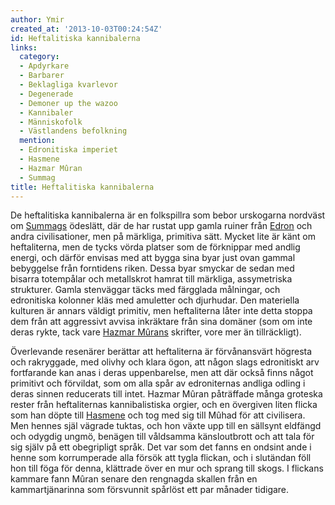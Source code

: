 ```yaml
---
author: Ymir
created_at: '2013-10-03T00:24:54Z'
id: Heftalitiska kannibalerna
links:
  category:
  - Apdyrkare
  - Barbarer
  - Beklagliga kvarlevor
  - Degenerade
  - Demoner up the wazoo
  - Kannibaler
  - Människofolk
  - Västlandens befolkning
  mention:
  - Edronitiska imperiet
  - Hasmene
  - Hazmar Mûran
  - Summag
title: Heftalitiska kannibalerna
---
```


De heftalitiska kannibalerna är en folkspillra som bebor urskogarna nordväst om [Summags] ödeslätt,
där de har rustat upp gamla ruiner från [Edron] och andra civilisationer, men på märkliga, primitiva
sätt. Mycket lite är känt om heftaliterna, men de tycks vörda platser som de förknippar med andlig
energi, och därför envisas med att bygga sina byar just ovan gammal bebyggelse från forntidens
riken. Dessa byar smyckar de sedan med bisarra totempålar och metallskrot hamrat till märkliga,
assymetriska strukturer. Gamla stenväggar täcks med färgglada målningar, och edronitiska kolonner
kläs med amuletter och djurhudar. Den materiella kulturen är annars väldigt primitiv, men
heftaliterna låter inte detta stoppa dem från att aggressivt avvisa inkräktare från sina domäner
(som om inte deras rykte, tack vare [Hazmar Mûrans] skrifter, vore mer än tillräckligt).

Överlevande resenärer berättar att heftaliterna är förvånansvärt högresta och rakryggade, med olivhy
och klara ögon, att någon slags edronitiskt arv fortfarande kan anas i deras uppenbarelse, men att
där också finns något primitivt och förvildat, som om alla spår av edroniternas andliga odling i
deras sinnen reducerats till intet. Hazmar Mûran påträffade många groteska rester från heftaliternas
kannibalistiska orgier, och en övergiven liten flicka som han döpte till [Hasmene] och tog med sig
till Mûhad för att civilisera. Men hennes själ vägrade tuktas, och hon växte upp till en sällsynt
eldfängd och odygdig ungmö, benägen till våldsamma känsloutbrott och att tala för sig själv på ett
obegripligt språk. Det var som det fanns en ondsint ande i henne som korrumperade alla försök att
tygla flickan, och i slutändan föll hon till föga för denna, klättrade över en mur och sprang till
skogs. I flickans kammare fann Mûran senare den rengnagda skallen från en kammartjänarinna som
försvunnit spårlöst ett par månader tidigare.

  [Summags]: Summag
  [Edron]: Edronitiska_imperiet
  [Hazmar Mûrans]: Hazmar_Mûran
  [Hasmene]: Hasmene